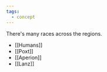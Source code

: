```yaml
---
tags:
  - concept
---
```

There's many races across the regions.

- [[Humans]]
- [[Poxt]]
- [[Aperion]]
- [[Lanz]]
